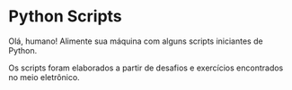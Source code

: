 # Python Scripts
 Olá, humano!
 Alimente sua máquina com alguns scripts iniciantes de Python.
 
 Os scripts foram elaborados a partir de desafios e exercícios encontrados no meio eletrônico.

